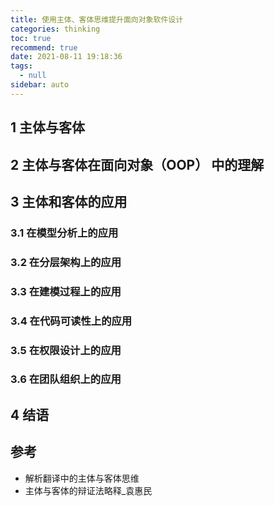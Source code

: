 ```yaml
---
title: 使用主体、客体思维提升面向对象软件设计
categories: thinking
toc: true
recommend: true
date: 2021-08-11 19:18:36
tags: 
  - null
sidebar: auto
---
```


## 1 主体与客体

## 2 主体与客体在面向对象（OOP） 中的理解

## 3 主体和客体的应用

### 3.1 在模型分析上的应用
### 3.2 在分层架构上的应用
### 3.3 在建模过程上的应用
### 3.4 在代码可读性上的应用
### 3.5 在权限设计上的应用
### 3.6 在团队组织上的应用

## 4 结语

## 参考

- 解析翻译中的主体与客体思维
- 主体与客体的辩证法略释_袁惠民
